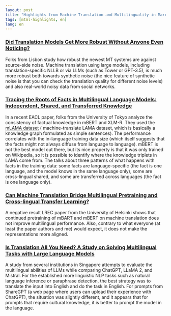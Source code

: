 ```yaml
---
layout: post
title: "Highlights from Machine Translation and Multilinguality in March 2024"
tags: [mtml-highlights, en]
lang: en
---
```


### [Did Translation Models Get More Robust Without Anyone Even Noticing?](https://arxiv.org/abs/2403.03923v1)

Folks from Lisbon study how robust the newest MT systems are against source-side noise. Machine translation using large models, including translation-specific NLLB or via LLMs (such as Tower or GPT-3.5), is much more robust both towards synthetic noise (the nice feature of synthetic noise is that you can check the translation quality for different noise levels) and also real-world noisy data from social networks.

### [Tracing the Roots of Facts in Multilingual Language Models: Independent, Shared, and Transferred Knowledge](https://arxiv.org/abs/2403.05189v1)

In a recent EACL paper, folks from the University of Tokyo analyze the consistency of factual knowledge in mBERT and XLM-R. They used the [mLAMA dataset](https://aclanthology.org/2021.eacl-main.284/) ( machine-translate LAMA dataset, which is basically a knowledge graph formulated as simple sentences). The performance correlates with the in-language training data size (which itself suggests that the facts might not always diffuse from language to language). mBERT is not the best model out there, but its nice property is that it was only trained on Wikipedia, so it is possible to identify where the knowledge triplets in LAMA come from. The talks about three patterns of what happens with facts in the training data: some facts are language-specific (the fact is one language, and the model knows in the same language only), some are cross-lingual shared, and some are transferred across languages (the fact is one language only).

### [Can Machine Translation Bridge Multilingual Pretraining and Cross-lingual Transfer Learning?](https://arxiv.org/abs/2403.16777v1)

A negative result LREC paper from the University of Helsinki shows that continued pretraining of mBART and mBERT on machine translation does not improve multilingual performance. Also, contrary to what everyone (at least the paper authors and me) would expect, it does not make the representations more aligned.

### [Is Translation All You Need? A Study on Solving Multilingual Tasks with Large Language Models](https://arxiv.org/abs/2403.10258)

A study from several institutions in Singapore attempts to evaluate the multilingual abilities of LLMs while comparing ChatGPT, LLaMA 2, and Mistral. For the established more linguistic NLP tasks such as natural language inference or paraphrase detection, the best strategy was to translate the input into English and do the task in English. For prompts from ShareGPT (a web page where users can upload their experience with ChatGPT), the situation was slightly different, and it appears that for prompts that require cultural knowledge, it is better to prompt the model in the language.

